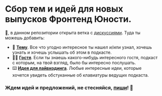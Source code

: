 # Сбор тем и идей для новых выпусков Фронтенд Юности.

👋, в данном репозитории открыта ветка с [дискуссиями](https://github.com/frontendu/themes/discussions).
Туда ты можешь добавить:
* 🤔 [**Тему**](https://github.com/frontendu/themes/discussions/categories/%D1%82%D0%B5%D0%BC%D1%8B). Все что угодно интересное ты нашел и/или узнал, хочешь узнать и хочешь услышать об этом в подкасте.
* 👩‍🚀 [**Гостя**](https://github.com/frontendu/themes/discussions/categories/%D0%B3%D0%BE%D1%81%D1%82%D0%B8). Если ты знаешь какого-нибудь интересного гостя, подкаст с которым, на твой взгляд, было бы интересно послушать.
* ⌨️ [**Идея для лайвкодинга**](https://github.com/frontendu/themes/discussions/categories/%D0%BB%D0%B0%D0%B9%D0%B2%D0%BA%D0%BE%D0%B4%D0%B8%D0%BD%D0%B3). Любые интересные идеи, которые хочется увидеть обстуканные об клавиатуры ведущих подкаста.

### Ждем  идей и предложений, не стесняйся, [пиши](https://github.com/frontendu/themes/discussions)! 🙌
